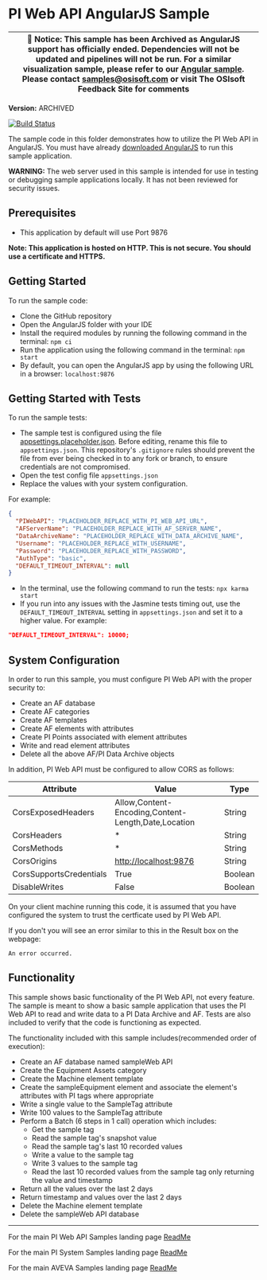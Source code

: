 # PI Web API AngularJS Sample

| :loudspeaker: **Notice**: This sample has been Archived as AngularJS support has officially ended. Dependencies will not be updated and pipelines will not be run. For a similar visualization sample, please refer to our [Angular sample](https://github.com/osisoft/sample-pi_web_api-common_actions-angular). Please contact samples@osisoft.com or visit The OSIsoft Feedback Site for comments |
| -----------------------------------------------------------------------------------------------|

**Version:** ARCHIVED

[![Build Status](https://dev.azure.com/osieng/engineering/_apis/build/status/product-readiness/PI-System/osisoft.sample-pi_web_api-common_actions-angularjs?repoName=osisoft%2Fsample-pi_web_api-common_actions-angularjs&branchName=main)](https://dev.azure.com/osieng/engineering/_build/latest?definitionId=2667&repoName=osisoft%2Fsample-pi_web_api-common_actions-angularjs&branchName=main)

The sample code in this folder demonstrates how to utilize the PI Web API in AngularJS. You must have already [downloaded AngularJS](https://angularjs.org/) to run this sample application.

**WARNING:** The web server used in this sample is intended for use in testing or debugging sample applications locally. It has not been reviewed for security issues.

## Prerequisites

- This application by default will use Port 9876

**Note: This application is hosted on HTTP. This is not secure. You should use a certificate and HTTPS.**

## Getting Started

To run the sample code:

- Clone the GitHub repository
- Open the AngularJS folder with your IDE
- Install the required modules by running the following command in the terminal: `npm ci`
- Run the application using the following command in the terminal: `npm start`
- By default, you can open the AngularJS app by using the following URL in a browser: `localhost:9876`

## Getting Started with Tests

To run the sample tests:

- The sample test is configured using the file [appsettings.placeholder.json](appsettings.placeholder.json). Before editing, rename this file to `appsettings.json`. This repository's `.gitignore` rules should prevent the file from ever being checked in to any fork or branch, to ensure credentials are not compromised.
- Open the test config file `appsettings.json`
- Replace the values with your system configuration.

For example:

```json
{
  "PIWebAPI": "PLACEHOLDER_REPLACE_WITH_PI_WEB_API_URL",
  "AFServerName": "PLACEHOLDER_REPLACE_WITH_AF_SERVER_NAME",
  "DataArchiveName": "PLACEHOLDER_REPLACE_WITH_DATA_ARCHIVE_NAME",
  "Username": "PLACEHOLDER_REPLACE_WITH_USERNAME",
  "Password": "PLACEHOLDER_REPLACE_WITH_PASSWORD",
  "AuthType": "basic",
  "DEFAULT_TIMEOUT_INTERVAL": null
}
```

- In the terminal, use the following command to run the tests: `npx karma start`
- If you run into any issues with the Jasmine tests timing out, use the `DEFAULT_TIMEOUT_INTERVAL` setting in `appsettings.json` and set it to a higher value. For example:

```json
"DEFAULT_TIMEOUT_INTERVAL": 10000;
```

## System Configuration

In order to run this sample, you must configure PI Web API with the proper security to:

- Create an AF database
- Create AF categories
- Create AF templates
- Create AF elements with attributes
- Create PI Points associated with element attributes
- Write and read element attributes
- Delete all the above AF/PI Data Archive objects

In addition, PI Web API must be configured to allow CORS as follows:

| Attribute               | Value                                               | Type    |
| ----------------------- | --------------------------------------------------- | ------- |
| CorsExposedHeaders      | Allow,Content-Encoding,Content-Length,Date,Location | String  |
| CorsHeaders             | \*                                                  | String  |
| CorsMethods             | \*                                                  | String  |
| CorsOrigins             | [http://localhost:9876](http://localhost:9876)      | String  |
| CorsSupportsCredentials | True                                                | Boolean |
| DisableWrites           | False                                               | Boolean |

On your client machine running this code, it is assumed that you have configured the system to trust the certficate used by PI Web API.

If you don't you will see an error similar to this in the Result box on the webpage:

```shell
An error occurred.
```

## Functionality

This sample shows basic functionality of the PI Web API, not every feature. The sample is meant to show a basic sample application that uses the PI Web API to read and write data to a PI Data Archive and AF. Tests are also included to verify that the code is functioning as expected.

The functionality included with this sample includes(recommended order of execution):

- Create an AF database named sampleWeb API
- Create the Equipment Assets category
- Create the Machine element template
- Create the sampleEquipment element and associate the element's attributes with PI tags where appropriate
- Write a single value to the SampleTag attribute
- Write 100 values to the SampleTag attribute
- Perform a Batch (6 steps in 1 call) operation which includes:
  - Get the sample tag
  - Read the sample tag's snapshot value
  - Read the sample tag's last 10 recorded values
  - Write a value to the sample tag
  - Write 3 values to the sample tag
  - Read the last 10 recorded values from the sample tag only returning the value and timestamp
- Return all the values over the last 2 days
- Return timestamp and values over the last 2 days
- Delete the Machine element template
- Delete the sampleWeb API database

---

For the main PI Web API Samples landing page [ReadMe](https://github.com/osisoft/OSI-Samples-PI-System/tree/main/docs/PI-Web-API-Docs)

For the main PI System Samples landing page [ReadMe](https://github.com/osisoft/OSI-Samples-PI-System)

For the main AVEVA Samples landing page [ReadMe](https://github.com/osisoft/OSI-Samples)
